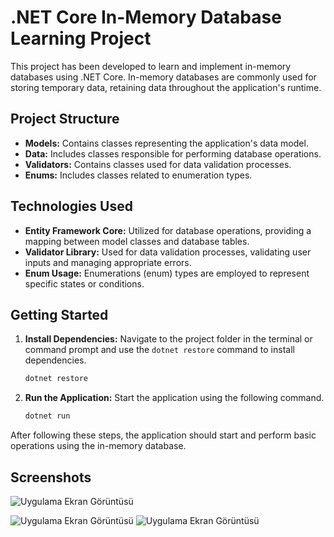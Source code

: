 # .NET Core In-Memory Database Learning Project

This project has been developed to learn and implement in-memory databases using .NET Core. In-memory databases are commonly used for storing temporary data, retaining data throughout the application's runtime.

## Project Structure

- **Models:** Contains classes representing the application's data model.
- **Data:** Includes classes responsible for performing database operations.
- **Validators:** Contains classes used for data validation processes.
- **Enums:** Includes classes related to enumeration types.

## Technologies Used

- **Entity Framework Core:** Utilized for database operations, providing a mapping between model classes and database tables.
- **Validator Library:** Used for data validation processes, validating user inputs and managing appropriate errors.
- **Enum Usage:** Enumerations (enum) types are employed to represent specific states or conditions.

## Getting Started

1. **Install Dependencies:** Navigate to the project folder in the terminal or command prompt and use the `dotnet restore` command to install dependencies.

    ```bash
    dotnet restore
    ```

2. **Run the Application:** Start the application using the following command.

    ```bash
    dotnet run
    ```

After following these steps, the application should start and perform basic operations using the in-memory database.


## Screenshots

![Uygulama Ekran Görüntüsü](https://i.hizliresim.com/ol3szev.png)

 ![Uygulama Ekran Görüntüsü](https://i.hizliresim.com/jmc0nrc.png)
![Uygulama Ekran Görüntüsü](https://i.hizliresim.com/b9k41gp.png)
 
